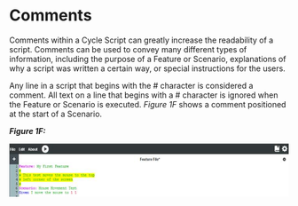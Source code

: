 # Comments

Comments within a Cycle Script can greatly increase the readability of a script. Comments can be used to convey many different types of information, including the purpose of a Feature or Scenario, explanations of why a script was written a certain way, or special instructions for the users.

Any line in a script that begins with the # character is considered a comment. All text on a line that begins with a # character is ignored when the Feature or Scenario is executed. *Figure 1F* shows a comment positioned at the start of a Scenario. 

***Figure 1F:***

![](figure1f.jpg)